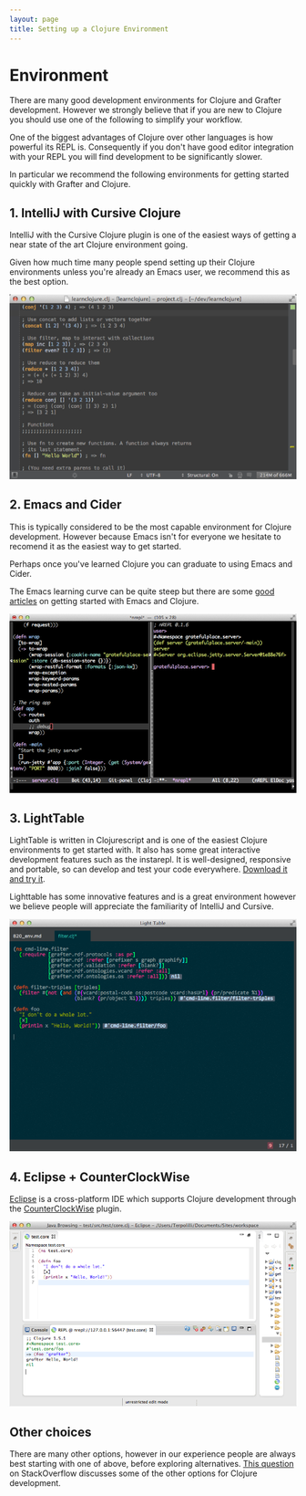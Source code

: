 ```yaml
---
layout: page
title: Setting up a Clojure Environment
---
```


# Environment

There are many good development environments for Clojure and Grafter
development.  However we strongly believe that if you are new to
Clojure you should use one of the following to simplify your workflow.

One of the biggest advantages of Clojure over other languages is how
powerful its REPL is.  Consequently if you don't have good editor
integration with your REPL you will find development to be
significantly slower.

In particular we recommend the following environments for getting
started quickly with Grafter and Clojure.

## 1. IntelliJ with Cursive Clojure

IntelliJ with the Cursive Clojure plugin is one of the easiest ways of
getting a near state of the art Clojure environment going.

Given how much time many people spend setting up their Clojure
environments unless you're already an Emacs user, we recommend this as
the best option.

![Cursive Clojure](/assets/cursive-env.png)


## 2. Emacs and Cider

This is typically considered to be the most capable environment for
Clojure development.  However because Emacs isn't for everyone we
hesitate to recomend it as the easiest way to get started.

Perhaps once you've learned Clojure you can graduate to using Emacs
and Cider.

The Emacs learning curve can be quite steep but there are some
[good articles](http://www.braveclojure.com/basic-emacs/) on getting
started with Emacs and Clojure.

![emacs](/assets/820_env_0.png)

## 3. LightTable

LightTable is written in Clojurescript and is one of the easiest
Clojure environments to get started with.  It also has some great
interactive development features such as the instarepl. It is
well-designed, responsive and portable, so can develop and test your
code everywhere. [Download it and try it](http://www.lighttable.com).

Lighttable has some innovative features and is a great environment
however we believe people will appreciate the familiarity of IntelliJ
and Cursive.

![lighttable](/assets/820_env_2.png)

## 4. Eclipse + CounterClockWise

[Eclipse](https://www.eclipse.org) is a cross-platform IDE which
supports Clojure development through the
[CounterClockWise](http://doc.ccw-ide.org) plugin.

![ccw](/assets/820_env_1.png)

## Other choices

There are many other options, however in our experience people are
always best starting with one of above, before exploring alternatives.
[This question](http://stackoverflow.com/questions/4248171/choosing-an-ide-editor-for-clojure-coding) on StackOverflow discusses some of the other options for Clojure
development.
